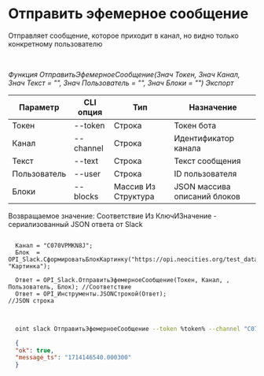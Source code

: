 ﻿---
sidebar_position: 2
---

# Отправить эфемерное сообщение
Отправляет сообщение, которое приходит в канал, но видно только конкретному пользователю




<br/>


*Функция ОтправитьЭфемерноеСообщение(Знач Токен, Знач Канал, Знач Текст = "", Знач Пользователь = "", Знач Блоки = "") Экспорт*

  | Параметр | CLI опция | Тип | Назначение |
  |-|-|-|-|
  | Токен | --token | Строка | Токен бота |
  | Канал | --channel | Строка | Идентификатор канала |
  | Текст | --text | Строка | Текст сообщения |
  | Пользователь | --user | Строка | ID пользователя |
  | Блоки | --blocks | Массив Из Структура | JSON массива описаний блоков |

  
  Возвращаемое значение:   Соответствие Из КлючИЗначение - сериализованный JSON ответа от Slack


```bsl title="Пример кода"
  
  Канал = "C070VPMKN8J";
  Блок  = OPI_Slack.СформироватьБлокКартинку("https://opi.neocities.org/test_data/picture.jpg", "Картинка");
  
  Ответ = OPI_Slack.ОтправитьЭфемерноеСообщение(Токен, Канал, , Пользователь, Блок); //Соответствие
  Ответ = OPI_Инструменты.JSONСтрокой(Ответ);                                        //JSON строка
  
```
	


```sh title="Пример команды CLI"
    
  oint slack ОтправитьЭфемерноеСообщение --token %token% --channel "C070VPMKN8J" --text %text% --user %user% --blocks %blocks%

```

```json title="Результат"
  {
  "ok": true,
  "message_ts": "1714146540.000300"
  }
```
